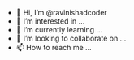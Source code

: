 - 👋 Hi, I’m @ravinishadcoder
- 👀 I’m interested in ...
- 🌱 I’m currently learning ...
- 💞️ I’m looking to collaborate on ...
- 📫 How to reach me ...

<!---
ravinishadcoder/ravinishadcoder is a ✨ special ✨ repository because its `README.md` (this file) appears on your GitHub profile.
You can click the Preview link to take a look at your changes.
--->
